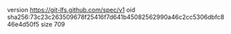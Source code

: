 version https://git-lfs.github.com/spec/v1
oid sha256:73c23c263509678f25416f7d641b45082562990a46c2cc5306dbfc846e4d50f5
size 709
